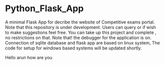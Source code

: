 # Python_Flask_App
A minimal Flask App for decribe the website of Competitive exams portal. Note that this repository is under development. Users can query or if wish to make suggestions feel free.
You can take up this project and complete , no restrictions on that. 
Note that! the debugger for the application is on.
Connection of sqlite database and flask app are based on linux system, The code for setup for windows based systems will be updated shortly.
 
 Hello arun how are you
 

